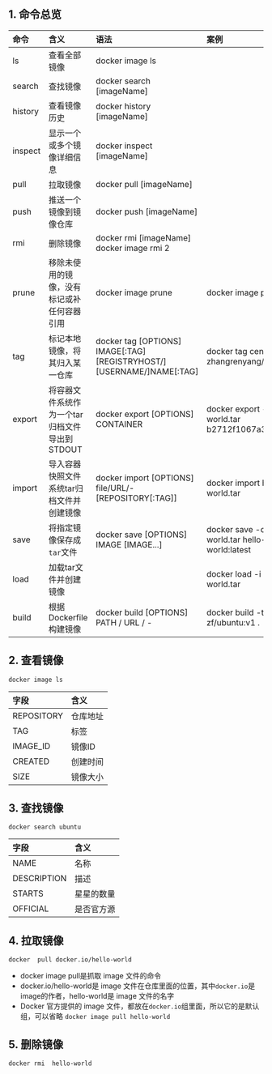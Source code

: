 ## 1. 命令总览

| 命令    | 含义                                          | 语法                                                         | 案例                                              |
| :------ | :-------------------------------------------- | :----------------------------------------------------------- | :------------------------------------------------ |
| ls      | 查看全部镜像                                  | docker image ls                                              |                                                   |
| search  | 查找镜像                                      | docker search [imageName]                                    |                                                   |
| history | 查看镜像历史                                  | docker history [imageName]                                   |                                                   |
| inspect | 显示一个或多个镜像详细信息                    | docker inspect [imageName]                                   |                                                   |
| pull    | 拉取镜像                                      | docker pull [imageName]                                      |                                                   |
| push    | 推送一个镜像到镜像仓库                        | docker push [imageName]                                      |                                                   |
| rmi     | 删除镜像                                      | docker rmi [imageName] docker image rmi 2                    |                                                   |
| prune   | 移除未使用的镜像，没有标记或补任何容器引用    | docker image prune                                           | docker image prune                                |
| tag     | 标记本地镜像，将其归入某一仓库                | docker tag [OPTIONS] IMAGE[:TAG] [REGISTRYHOST/][USERNAME/]NAME[:TAG] | docker tag centos:7 zhangrenyang/centos:v1        |
| export  | 将容器文件系统作为一个tar归档文件导出到STDOUT | docker export [OPTIONS] CONTAINER                            | docker export -o hello-world.tar b2712f1067a3     |
| import  | 导入容器快照文件系统tar归档文件并创建镜像     | docker import [OPTIONS] file/URL/- [REPOSITORY[:TAG]]        | docker import hello-world.tar                     |
| save    | 将指定镜像保存成`tar`文件                     | docker save [OPTIONS] IMAGE [IMAGE...]                       | docker save -o hello-world.tar hello-world:latest |
| load    | 加载tar文件并创建镜像                         |                                                              | docker load -i hello-world.tar                    |
| build   | 根据Dockerfile构建镜像                        | docker build [OPTIONS] PATH / URL / -                        | docker build -t zf/ubuntu:v1 .                    |

## 2. 查看镜像

```shell
docker image ls
```

| 字段       | 含义     |
| :--------- | :------- |
| REPOSITORY | 仓库地址 |
| TAG        | 标签     |
| IMAGE_ID   | 镜像ID   |
| CREATED    | 创建时间 |
| SIZE       | 镜像大小 |

## 3. 查找镜像

```shell
docker search ubuntu
```

| 字段        | 含义       |
| :---------- | :--------- |
| NAME        | 名称       |
| DESCRIPTION | 描述       |
| STARTS      | 星星的数量 |
| OFFICIAL    | 是否官方源 |

## 4. 拉取镜像

```shell
docker  pull docker.io/hello-world
```

- docker image pull是抓取 image 文件的命令
- docker.io/hello-world是 image 文件在仓库里面的位置，其中`docker.io`是 image的作者，hello-world是 image 文件的名字
- Docker 官方提供的 image 文件，都放在`docker.io`组里面，所以它的是默认组，可以省略 `docker image pull hello-world`

## 5. 删除镜像

```shell
docker rmi  hello-world
```

